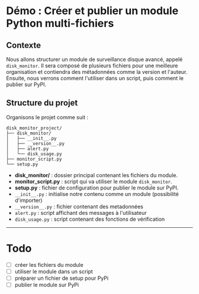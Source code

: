 # Démo : Créer et publier un module Python multi-fichiers

## Contexte

Nous allons structurer un module de surveillance disque avancé, appelé `disk_monitor`. Il sera composé de plusieurs fichiers pour une meilleure organisation et contiendra des métadonnées comme la version et l'auteur. Ensuite, nous verrons comment l'utiliser dans un script, puis comment le publier sur PyPI.

## Structure du projet

Organisons le projet comme suit :

```tree
disk_monitor_project/
├── disk_monitor/
│   ├── __init__.py
│   ├── __version__.py
│   ├── alert.py
│   └── disk_usage.py
├── monitor_script.py
└── setup.py
```

- **disk_monitor/** : dossier principal contenant les fichiers du module.
- **monitor_script.py** : script qui va utiliser le module `disk_monitor`.
- **setup.py** : fichier de configuration pour publier le module sur PyPI.
- `__init__.py` : initialise notre contenu comme un module (possibilité d'importer)
- `__version__.py` : fichier contenant des metadonnées
- `alert.py` : script affichant des messages à l'utilisateur
- `disk_usage.py` : script contenant des fonctions de vérification

---

# Todo

- [ ] créer les fichiers du module
- [ ] utiliser le module dans un script
- [ ] préparer un fichier de setup pour PyPi
- [ ] publier le module sur PyPi
